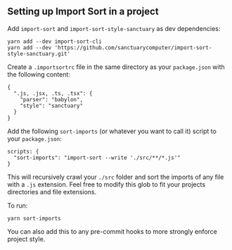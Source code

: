 ## Setting up Import Sort in a project

Add `import-sort` and `import-sort-style-sanctuary` as dev dependencies:
```
yarn add --dev import-sort-cli
yarn add --dev 'https://github.com/sanctuarycomputer/import-sort-style-sanctuary.git'
```

Create a `.importsortrc` file in the same directory as your `package.json` with the following content:
```
{
  ".js, .jsx, .ts, .tsx": {
    "parser": "babylon",
    "style": "sanctuary"
  }
}
```

Add the following `sort-imports` (or whatever you want to call it) script to your `package.json`:
```
scripts: {
  "sort-imports": "import-sort --write './src/**/*.js'"
}
```
 This will recursively crawl your `./src` folder and sort the imports of any file with a `.js` extension. Feel free to
 modify this glob to fit your projects directories and file extensions.

To run:
```
yarn sort-imports
```

You can also add this to any pre-commit hooks to more strongly enforce project style.
